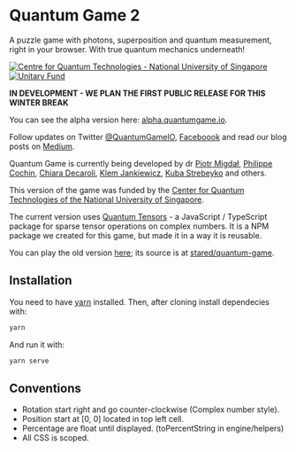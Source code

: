 # Quantum Game 2

A puzzle game with photons, superposition and quantum measurement, right in your browser. With true quantum mechanics underneath!

[![Centre for Quantum Technologies - National University of Singapore](https://img.shields.io/badge/Supported%20By-CQT,%20National%20University%20of%20Singapore-brightgreen.svg)](https://www.quantumlah.org/)
[![Unitary Fund](https://img.shields.io/badge/Supported%20By-Unitary%20Fund-brightgreen.svg)](http://unitary.fund)

**IN DEVELOPMENT - WE PLAN THE FIRST PUBLIC RELEASE FOR THIS WINTER BREAK**

You can see the alpha version here: [alpha.quantumgame.io](https://alpha.quantumgame.io/).

Follow updates on Twitter [@QuantumGameIO](https://twitter.com/QuantumGameIO), [Faceboook](https://www.facebook.com/quantumgameio/) and read our blog posts on [Medium](https://medium.com/quantum-photons).

Quantum Game is currently being developed by dr [Piotr Migdał](http://p.migdal.pl/), [Philippe Cochin](https://github.com/sneakyweasel), [Chiara Decaroli](https://maperseguirvirtute.wordpress.com/), [Klem Jankiewicz](http://jankiewiczstudio.com/), [Kuba Strebeyko](https://www.linkedin.com/in/strebeyko/) and others.

This version of the game was funded by the [Center for Quantum Technologies of the National University of Singapore](https://www.quantumlah.org/).

The current version uses [Quantum Tensors](https://github.com/stared/quantum-tensors) - a JavaScript / TypeScript package for sparse tensor operations on complex numbers. It is a NPM package we created for this game, but made it in a way it is reusable.

You can play the old version [here](http://play.quantumgame.io/); its source is at [stared/quantum-game](https://github.com/stared/quantum-game).

## Installation

You need to have [yarn](https://yarnpkg.com/) installed. Then, after cloning install dependecies with:

```bash
yarn
```

And run it with:

```bash
yarn serve
```

## Conventions

- Rotation start right and go counter-clockwise (Complex number style).
- Position start at [0, 0] located in top left cell.
- Percentage are float until displayed. (toPercentString in engine/helpers)
- All CSS is scoped.
